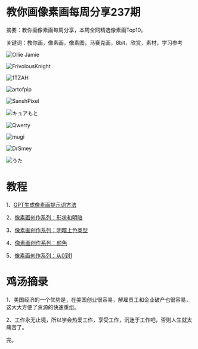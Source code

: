# 教你画像素画每周分享237期

摘要：教你画像素画每周分享，本周全网精选像素画Top10。

关键词：教你画，像素画，像素图，马赛克画，8bit，欣赏，素材，学习参考


![Ollie Jamie](https://files.mdnice.com/user/10493/46010ee6-5632-40a7-b326-ce274d2ad874.png)


![FrivolousKnight](https://files.mdnice.com/user/10493/3802fd5b-faec-42a6-bf2a-ca230c6bbb25.png)


![1TZAH](https://files.mdnice.com/user/10493/b2fa882c-5411-42b4-99de-33f24b5b82b0.png)

![artofpip
](https://files.mdnice.com/user/10493/bb07c088-907d-446a-918c-b3a1b839a22c.png)


![SanshPixel](https://files.mdnice.com/user/10493/6dd522be-d842-49b4-b88b-96cdfe6af65b.png)


![キュアもと](https://files.mdnice.com/user/10493/61fe92da-ca70-46be-88ac-ccea100695a7.jpg)


![Qwerty](https://files.mdnice.com/user/10493/d35469ec-0536-4c0d-9100-6b0442fc660e.png)


![mugi](https://files.mdnice.com/user/10493/9cf317d3-1690-466e-b806-82b8ecfeb08b.png)


![DrSmey](https://files.mdnice.com/user/10493/b75481f3-0b91-4422-ab22-0a76e8228c72.png)


![うた](https://files.mdnice.com/user/10493/35f44c75-d47c-4bb9-a33a-235a4894b578.png)



# 教程

1、[GPT生成像素画提示词方法](https://mp.weixin.qq.com/s/BrUPjci0A-SNtSqxqR6sqQ)

2、[像素画创作系列：形状和明暗](https://mp.weixin.qq.com/s/kQpfim-89f-iHpEPkQvbew)

3、[像素画创作系列：明暗上色类型](https://mp.weixin.qq.com/s/1bDKR7EKD07C27Uujv_X5g)

4、[像素画创作系列：颜色](https://mp.weixin.qq.com/s/Ta5--7OvEpQCCZEXI03YdA)

5、[像素画创作系列：从0到1](https://mp.weixin.qq.com/s/Z8W8Oypapv9ZkcJaYuEjVQ)

# 鸡汤摘录

1、美国经济的一个优势是，在美国创业很容易，解雇员工和企业破产也很容易，这大大方便了资源的快速重组。

2、工作永无止境，所以学会热爱工作，享受工作，沉迷于工作吧，否则人生就太痛苦了。

完。